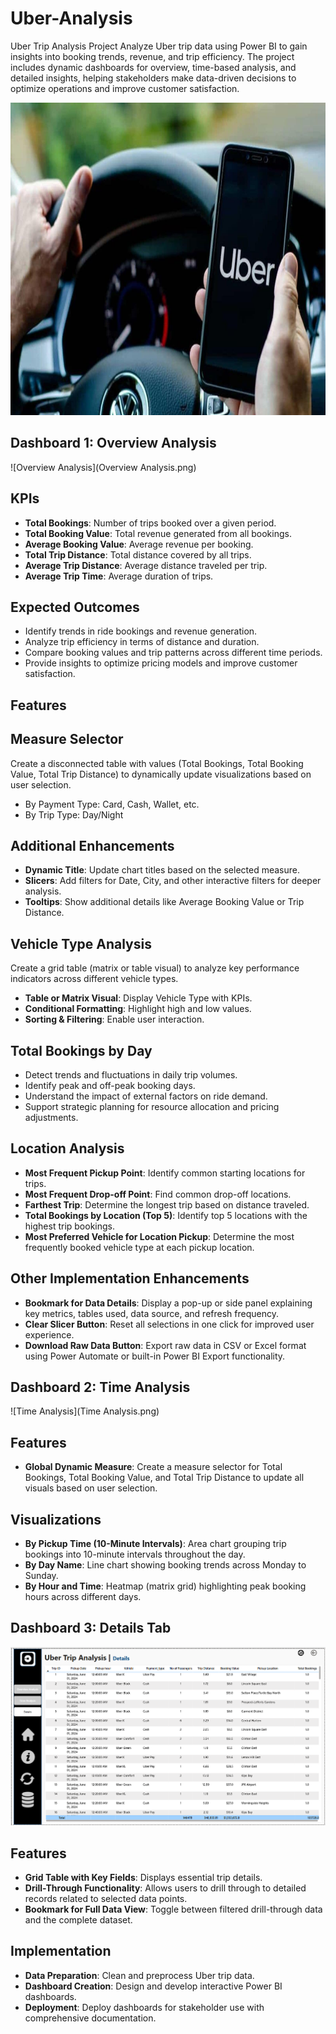 # Uber-Analysis
Uber Trip Analysis Project Analyze Uber trip data using Power BI to gain insights into booking trends, revenue, and trip efficiency. The project includes dynamic dashboards for overview, time-based analysis, and detailed insights, helping stakeholders make data-driven decisions to optimize operations and improve customer satisfaction.

<img src="uber_1658714724801_1678351059440_1678351059440.jpg" width="1000" height="500" />

## Dashboard 1: Overview Analysis
![Overview Analysis](Overview Analysis.png)

## KPIs
- **Total Bookings**: Number of trips booked over a given period.
- **Total Booking Value**: Total revenue generated from all bookings.
- **Average Booking Value**: Average revenue per booking.
- **Total Trip Distance**: Total distance covered by all trips.
- **Average Trip Distance**: Average distance traveled per trip.
- **Average Trip Time**: Average duration of trips.

## Expected Outcomes
* Identify trends in ride bookings and revenue generation.
* Analyze trip efficiency in terms of distance and duration.
* Compare booking values and trip patterns across different time periods.
* Provide insights to optimize pricing models and improve customer satisfaction.

## Features
## Measure Selector
Create a disconnected table with values (Total Bookings, Total Booking Value, Total Trip Distance) to dynamically update visualizations based on user selection.

* By Payment Type: Card, Cash, Wallet, etc.
* By Trip Type: Day/Night
  
## Additional Enhancements
- **Dynamic Title**: Update chart titles based on the selected measure.
- **Slicers**: Add filters for Date, City, and other interactive filters for deeper analysis.
- **Tooltips**: Show additional details like Average Booking Value or Trip Distance.

## Vehicle Type Analysis
Create a grid table (matrix or table visual) to analyze key performance indicators across different vehicle types.

- **Table or Matrix Visual**: Display Vehicle Type with KPIs.
- **Conditional Formatting**: Highlight high and low values.
- **Sorting & Filtering**: Enable user interaction.

## Total Bookings by Day
* Detect trends and fluctuations in daily trip volumes.
* Identify peak and off-peak booking days.
* Understand the impact of external factors on ride demand.
* Support strategic planning for resource allocation and pricing adjustments.

## Location Analysis
- **Most Frequent Pickup Point**: Identify common starting locations for trips.
- **Most Frequent Drop-off Point**: Find common drop-off locations.
- **Farthest Trip**: Determine the longest trip based on distance traveled.
- **Total Bookings by Location (Top 5)**: Identify top 5 locations with the highest trip bookings.
- **Most Preferred Vehicle for Location Pickup**: Determine the most frequently booked vehicle type at each pickup location.

## Other Implementation Enhancements
- **Bookmark for Data Details**: Display a pop-up or side panel explaining key metrics, tables used, data source, and refresh frequency.
- **Clear Slicer Button**: Reset all selections in one click for improved user experience.
- **Download Raw Data Button**: Export raw data in CSV or Excel format using Power Automate or built-in Power BI Export functionality.
  
## Dashboard 2: Time Analysis
![Time Analysis](Time Analysis.png)

## Features
- **Global Dynamic Measure**: Create a measure selector for Total Bookings, Total Booking Value, and Total Trip Distance to update all visuals based on user selection.

## Visualizations
- **By Pickup Time (10-Minute Intervals)**: Area chart grouping trip bookings into 10-minute intervals throughout the day.
- **By Day Name**: Line chart showing booking trends across Monday to Sunday.
- **By Hour and Time**: Heatmap (matrix grid) highlighting peak booking hours across different days.

## Dashboard 3: Details Tab
![Details](Details.png)

## Features
- **Grid Table with Key Fields**: Displays essential trip details.
- **Drill-Through Functionality**: Allows users to drill through to detailed records related to selected data points.
- **Bookmark for Full Data View**: Toggle between filtered drill-through data and the complete dataset.

## Implementation
- **Data Preparation**: Clean and preprocess Uber trip data.
- **Dashboard Creation**: Design and develop interactive Power BI dashboards.
- **Deployment**: Deploy dashboards for stakeholder use with comprehensive documentation.

